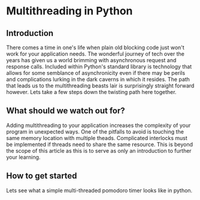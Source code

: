 # Multithreading in Python

## Introduction
There comes a time in one's life when plain old blocking code just won't work for your application needs. The wonderful journey of tech over the years has given us a world brimming with asynchronous request and response calls. Included within Python's standard library is technology that allows for some semblance of asynchronicity even if there may be perils and complications lurking in the dark caverns in which it resides. The path that leads us to the multithreading beasts lair is surprisingly straight forward however. Lets take a few steps down the twisting path here together.

## What should we watch out for?
Adding multithreading to your application increases the complexity of your program in unexpected ways. One of the pitfalls to avoid is touching the same memory location with multiple theads. Complicated interlocks must be implemented if threads need to share the same resource. This is beyond the scope of this article as this is to serve as only an introduction to further your learning. 

## How to get started
Lets see what a simple multi-threaded pomodoro timer looks like in python. 

